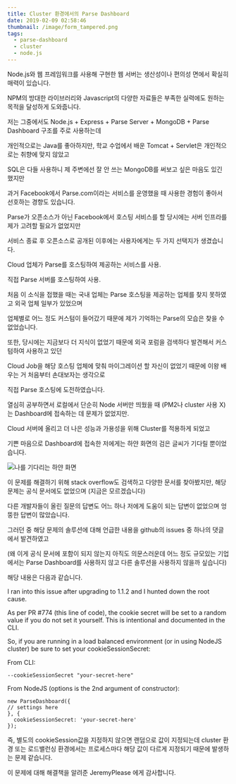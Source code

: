 ```yaml
---
title: Cluster 환경에서의 Parse Dashboard
date: 2019-02-09 02:58:46
thumbnail: /image/form_tampered.png
tags:
  - parse-dashboard
  - cluster
  - node.js
---
```


Node.js와 웹 프레임워크를 사용해 구현한 웹 서버는 생산성이나 편의성 면에서 확실히 매력이 있습니다.

NPM의 방대한 라이브러리와 Javascript의 다양한 자료들은 부족한 실력에도 원하는 목적을 달성하게 도와줍니다.

저는 그중에서도 Node.js + Express + Parse Server + MongoDB + Parse Dashboard 구조를 주로 사용하는데

<!-- more -->

개인적으로는 Java를 좋아하지만, 학교 수업에서 배운 Tomcat + Servlet은 개인적으로는 취향에 맞지 않았고

SQL은 다들 사용하니 제 주변에선 잘 안 쓰는 MongoDB를 써보고 싶은 마음도 있긴 했지만

과거 Facebook에서 Parse.com이라는 서비스를 운영했을 때 사용한 경험이 좋아서 선호하는 경향도 있습니다.

Parse가 오픈소스가 아닌 Facebook에서 호스팅 서비스를 할 당시에는 서버 인프라를 제가 고려할 필요가 없었지만

서비스 종료 후 오픈소스로 공개된 이후에는 사용자에게는 두 가지 선택지가 생겼습니다.

Cloud 업체가 Parse를 호스팅하여 제공하는 서비스를 사용.

직접 Parse 서버를 호스팅하여 사용.

처음 이 소식을 접했을 때는 국내 업체는 Parse 호스팅을 제공하는 업체를 찾지 못하였고 외국 업체 일부가 있었으며

업체별로 어느 정도 커스텀이 들어갔기 때문에 제가 기억하는 Parse의 모습은 찾을 수 없었습니다.

또한, 당시에는 지금보다 더 지식이 없었기 때문에 외국 포럼을 검색하다 발견해서 커스텀하여 사용하고 있던

Cloud Job을 해당 호스팅 업체에 맞춰 마이그레이션 할 자신이 없었기 때문에 이왕 배우는 거 처음부터 손대보자는 생각으로

직접 Parse 호스팅에 도전하였습니다.

열심히 공부하면서 로컬에서 단순히 Node 서버만 띄웠을 때 (PM2나 cluster 사용 X)는 Dashboard에 접속하는 데 문제가 없었지만.

Cloud 서버에 올리고 더 나은 성능과 가용성을 위해 Cluster를 적용하게 되었고

기쁜 마음으로 Dashboard에 접속한 저에게는 하얀 화면의 검은 글씨가 기다릴 뿐이었습니다.

![나를 기다리는 하얀 화면](/blog/image/form_tampered.png)

이 문제를 해결하기 위해 stack overflow도 검색하고 다양한 문서를 찾아봤지만, 해당 문제는 공식 문서에도 없었으며 (지금은 모르겠습니다)

다른 개발자들이 올린 질문의 답변도 어느 하나 저에게 도움이 되는 답변이 없었으며 엉뚱한 답변이 많았습니다.

그러던 중 해당 문제의 솔루션에 대해 언급한 내용을 github의 issues 중 하나의 댓글에서 발견하였고

(왜 이게 공식 문서에 포함이 되지 않는지 아직도 의문스러운데 어느 정도 규모있는 기업에서는 Parse Dashboard를 사용하지 않고 다른 솔루션을 사용하지 않을까 싶습니다)

해당 내용은 다음과 같습니다.

I ran into this issue after upgrading to 1.1.2 and I hunted down the root cause.

As per PR #774 (this line of code), the cookie secret will be set to a random value if you do not set it yourself. This is intentional and documented in the CLI.

So, if you are running in a load balanced environment (or in using NodeJS cluster) be sure to set your cookieSessionSecret:

From CLI:

```
--cookieSessionSecret "your-secret-here"
```

From NodeJS (options is the 2nd argument of constructor):

```
new ParseDashboard({
// settings here
}, {
  cookieSessionSecret: 'your-secret-here'
});
```

즉, 별도의 cookieSession값을 지정하지 않으면 랜덤으로 값이 지정되는데 cluster 환경 또는 로드밸런싱 환경에서는 프로세스마다 해당 값이 다르게 지정되기 때문에 발생하는 문제 같습니다.

이 문제에 대해 해결책을 알려준 JeremyPlease 에게 감사합니다.
